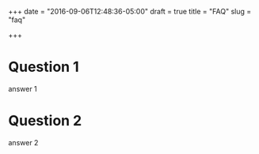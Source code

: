 +++
date = "2016-09-06T12:48:36-05:00"
draft = true
title = "FAQ"
slug = "faq"

+++


# Question 1

answer 1

# Question 2

answer 2


